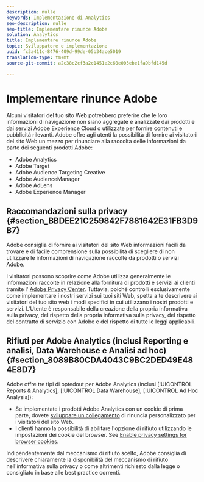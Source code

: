 ```yaml
---
description: nulle
keywords: Implementazione di Analytics
seo-description: nulle
seo-title: Implementare rinunce Adobe
solution: Analytics
title: Implementare rinunce Adobe
topic: Sviluppatore e implementazione
uuid: fc3a411c-8476-409d-99de-05b34ace5019
translation-type: tm+mt
source-git-commit: a2c38c2cf3a2c1451e2c60e003ebe1fa9bfd145d

---
```



# Implementare rinunce Adobe

Alcuni visitatori del tuo sito Web potrebbero preferire che le loro informazioni di navigazione non siano aggregate e analizzate dai prodotti e dai servizi Adobe Experience Cloud o utilizzate per fornire contenuti e pubblicità rilevanti. Adobe offre agli utenti la possibilità di fornire ai visitatori del sito Web un mezzo per rinunciare alla raccolta delle informazioni da parte dei seguenti prodotti Adobe:

* Adobe Analytics
* Adobe Target
* Adobe Audience Targeting Creative
* Adobe AudienceManager
* Adobe AdLens
* Adobe Experience Manager

## Raccomandazioni sulla privacy {#section_BBDEE21C259842F7881642E31FB3D9B7}

Adobe consiglia di fornire ai visitatori del sito Web informazioni facili da trovare e di facile comprensione sulla possibilità di scegliere di non utilizzare le informazioni di navigazione raccolte da prodotti o servizi Adobe.

I visitatori possono scoprire come Adobe utilizza generalmente le informazioni raccolte in relazione alla fornitura di prodotti e servizi ai clienti tramite l' [Adobe Privacy Center](https://www.adobe.com/privacy.html). Tuttavia, poiché controlli esclusivamente come implementare i nostri servizi sui tuoi siti Web, spetta a te descrivere ai visitatori del tuo sito web i modi specifici in cui utilizzano i nostri prodotti e servizi. L'Utente è responsabile della creazione della propria informativa sulla privacy, del rispetto della propria informativa sulla privacy, del rispetto del contratto di servizio con Adobe e del rispetto di tutte le leggi applicabili.

## Rifiuti per Adobe Analytics (inclusi Reporting e analisi, Data Warehouse e Analisi ad hoc) {#section_8089B80CDA4043C9BC2DED49E484E8D7}

Adobe offre tre tipi di optedout per Adobe Analytics (inclusi [!UICONTROL Reports & Analytics], [!UICONTROL Data Warehouse], [!UICONTROL Ad Hoc Analysis]):

* Se implementate i prodotti Adobe Analytics con un cookie di prima parte, dovete [sviluppare un collegamento](../../../implement/js-implementation/data-collection/opt-out-link.md#concept_C2C4F19811A445EF9E9BEAC709B568A9) di rinuncia personalizzato per i visitatori del sito Web.
* I clienti hanno la possibilità di abilitare l'opzione di rifiuto utilizzando le impostazioni dei cookie del browser. See [Enable privacy settings for browser cookies](https://marketing.adobe.com/resources/help/en_US/whitepapers/cookies/browser_cookie_settings.html).

Indipendentemente dal meccanismo di rifiuto scelto, Adobe consiglia di descrivere chiaramente la disponibilità del meccanismo di rifiuto nell'informativa sulla privacy o come altrimenti richiesto dalla legge o consigliato in base alle best practice correnti.

